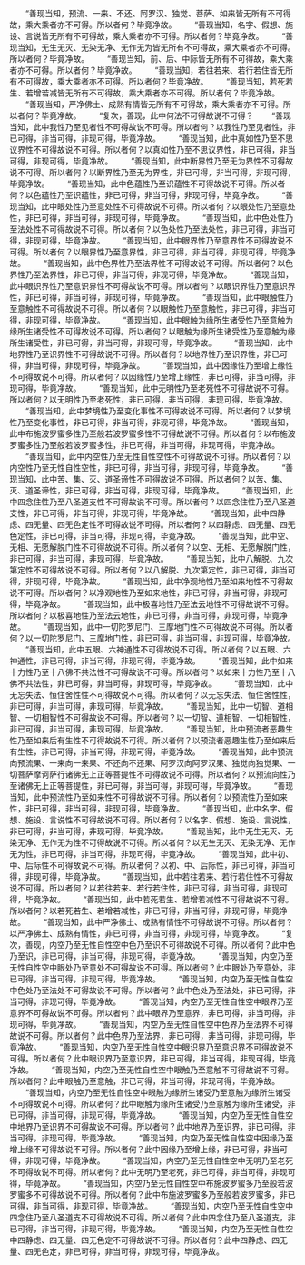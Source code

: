 <!-- { "loadSidebar": true } -->
　　“善现当知，预流、一来、不还、阿罗汉、独觉、菩萨、如来皆无所有不可得故，乘大乘者亦不可得。所以者何？毕竟净故。
　　“善现当知，名字、假想、施设、言说皆无所有不可得故，乘大乘者亦不可得。所以者何？毕竟净故。
　　“善现当知，无生无灭、无染无净、无作无为皆无所有不可得故，乘大乘者亦不可得。所以者何？毕竟净故。
　　“善现当知，前、后、中际皆无所有不可得故，乘大乘者亦不可得。所以者何？毕竟净故。
　　“善现当知，若往若来、若行若住皆无所有不可得故，乘大乘者亦不可得。所以者何？毕竟净故。
　　“善现当知，若死若生、若增若减皆无所有不可得故，乘大乘者亦不可得。所以者何？毕竟净故。
　　“善现当知，严净佛土、成熟有情皆无所有不可得故，乘大乘者亦不可得。所以者何？毕竟净故。
　　“复次，善现，此中何法不可得故说不可得？
　　“善现当知，此中我性乃至见者性不可得故说不可得。所以者何？以我性乃至见者性，非已可得，非当可得，非现可得，毕竟净故。
　　“善现当知，此中真如性乃至不思议界性不可得故说不可得。所以者何？以真如性乃至不思议界性，非已可得，非当可得，非现可得，毕竟净故。
　　“善现当知，此中断界性乃至无为界性不可得故说不可得。所以者何？以断界性乃至无为界性，非已可得，非当可得，非现可得，毕竟净故。
　　“善现当知，此中色蕴性乃至识蕴性不可得故说不可得。所以者何？以色蕴性乃至识蕴性，非已可得，非当可得，非现可得，毕竟净故。
　　“善现当知，此中眼处性乃至意处性不可得故说不可得。所以者何？以眼处性乃至意处性，非已可得，非当可得，非现可得，毕竟净故。
　　“善现当知，此中色处性乃至法处性不可得故说不可得。所以者何？以色处性乃至法处性，非已可得，非当可得，非现可得，毕竟净故。
　　“善现当知，此中眼界性乃至意界性不可得故说不可得。所以者何？以眼界性乃至意界性，非已可得，非当可得，非现可得，毕竟净故。
　　“善现当知，此中色界性乃至法界性不可得故说不可得。所以者何？以色界性乃至法界性，非已可得，非当可得，非现可得，毕竟净故。
　　“善现当知，此中眼识界性乃至意识界性不可得故说不可得。所以者何？以眼识界性乃至意识界性，非已可得，非当可得，非现可得，毕竟净故。
　　“善现当知，此中眼触性乃至意触性不可得故说不可得。所以者何？以眼触性乃至意触性，非已可得，非当可得，非现可得，毕竟净故。
　　“善现当知，此中眼触为缘所生诸受性乃至意触为缘所生诸受性不可得故说不可得。所以者何？以眼触为缘所生诸受性乃至意触为缘所生诸受性，非已可得，非当可得，非现可得，毕竟净故。
　　“善现当知，此中地界性乃至识界性不可得故说不可得。所以者何？以地界性乃至识界性，非已可得，非当可得，非现可得，毕竟净故。
　　“善现当知，此中因缘性乃至增上缘性不可得故说不可得。所以者何？以因缘性乃至增上缘性，非已可得，非当可得，非现可得，毕竟净故。
　　“善现当知，此中无明性乃至老死性不可得故说不可得。所以者何？以无明性乃至老死性，非已可得，非当可得，非现可得，毕竟净故。
　　“善现当知，此中梦境性乃至变化事性不可得故说不可得。所以者何？以梦境性乃至变化事性，非已可得，非当可得，非现可得，毕竟净故。
　　“善现当知，此中布施波罗蜜多性乃至般若波罗蜜多性不可得故说不可得。所以者何？以布施波罗蜜多性乃至般若波罗蜜多性，非已可得，非当可得，非现可得，毕竟净故。
　　“善现当知，此中内空性乃至无性自性空性不可得故说不可得。所以者何？以内空性乃至无性自性空性，非已可得，非当可得，非现可得，毕竟净故。
　　“善现当知，此中苦、集、灭、道圣谛性不可得故说不可得。所以者何？以苦、集、灭、道圣谛性，非已可得，非当可得，非现可得，毕竟净故。
　　“善现当知，此中四念住性乃至八圣道支性不可得故说不可得。所以者何？以四念住性乃至八圣道支性，非已可得，非当可得，非现可得，毕竟净故。
　　“善现当知，此中四静虑、四无量、四无色定性不可得故说不可得。所以者何？以四静虑、四无量、四无色定性，非已可得，非当可得，非现可得，毕竟净故。
　　“善现当知，此中空、无相、无愿解脱门性不可得故说不可得。所以者何？以空、无相、无愿解脱门性，非已可得，非当可得，非现可得，毕竟净故。
　　“善现当知，此中八解脱、九次第定性不可得故说不可得。所以者何？以八解脱、九次第定性，非已可得，非当可得，非现可得，毕竟净故。
　　“善现当知，此中净观地性乃至如来地性不可得故说不可得。所以者何？以净观地性乃至如来地性，非已可得，非当可得，非现可得，毕竟净故。
　　“善现当知，此中极喜地性乃至法云地性不可得故说不可得。所以者何？以极喜地性乃至法云地性，非已可得，非当可得，非现可得，毕竟净故。
　　“善现当知，此中一切陀罗尼门、三摩地门性不可得故说不可得。所以者何？以一切陀罗尼门、三摩地门性，非已可得，非当可得，非现可得，毕竟净故。
　　“善现当知，此中五眼、六神通性不可得故说不可得。所以者何？以五眼、六神通性，非已可得，非当可得，非现可得，毕竟净故。
　　“善现当知，此中如来十力性乃至十八佛不共法性不可得故说不可得。所以者何？以如来十力性乃至十八佛不共法性，非已可得，非当可得，非现可得，毕竟净故。
　　“善现当知，此中无忘失法、恒住舍性性不可得故说不可得。所以者何？以无忘失法、恒住舍性性，非已可得，非当可得，非现可得，毕竟净故。
　　“善现当知，此中一切智、道相智、一切相智性不可得故说不可得。所以者何？以一切智、道相智、一切相智性，非已可得，非当可得，非现可得，毕竟净故。
　　“善现当知，此中预流者恶趣生性乃至如来后有生性不可得故说不可得。所以者何？以预流者恶趣生性乃至如来后有生性，非已可得，非当可得，非现可得，毕竟净故。
　　“善现当知，此中预流向预流果、一来向一来果、不还向不还果、阿罗汉向阿罗汉果、独觉向独觉果、一切菩萨摩诃萨行诸佛无上正等菩提性不可得故说不可得。所以者何？以预流向性乃至诸佛无上正等菩提性，非已可得，非当可得，非现可得，毕竟净故。
　　“善现当知，此中预流性乃至如来性不可得故说不可得。所以者何？以预流性乃至如来性，非已可得，非当可得，非现可得，毕竟净故。
　　“善现当知，此中名字、假想、施设、言说性不可得故说不可得。所以者何？以名字、假想、施设、言说性，非已可得，非当可得，非现可得，毕竟净故。
　　“善现当知，此中无生无灭、无染无净、无作无为性不可得故说不可得。所以者何？以无生无灭、无染无净、无作无为性，非已可得，非当可得，非现可得，毕竟净故。
　　“善现当知，此中初、中、后际性不可得故说不可得。所以者何？以初、中、后际性，非已可得，非当可得，非现可得，毕竟净故。
　　“善现当知，此中若往若来、若行若住性不可得故说不可得。所以者何？以若往若来、若行若住性，非已可得，非当可得，非现可得，毕竟净故。
　　“善现当知，此中若死若生、若增若减性不可得故说不可得。所以者何？以若死若生、若增若减性，非已可得，非当可得，非现可得，毕竟净故。
　　“善现当知，此中严净佛土、成熟有情性不可得故说不可得。所以者何？以严净佛土、成熟有情性，非已可得，非当可得，非现可得，毕竟净故。
　　“复次，善现，内空乃至无性自性空中色乃至识不可得故说不可得。所以者何？此中色乃至识，非已可得，非当可得，非现可得，毕竟净故。
　　“善现当知，内空乃至无性自性空中眼处乃至意处不可得故说不可得。所以者何？此中眼处乃至意处，非已可得，非当可得，非现可得，毕竟净故。
　　“善现当知，内空乃至无性自性空中色处乃至法处不可得故说不可得。所以者何？此中色处乃至法处，非已可得，非当可得，非现可得，毕竟净故。
　　“善现当知，内空乃至无性自性空中眼界乃至意界不可得故说不可得。所以者何？此中眼界乃至意界，非已可得，非当可得，非现可得，毕竟净故。
　　“善现当知，内空乃至无性自性空中色界乃至法界不可得故说不可得。所以者何？此中色界乃至法界，非已可得，非当可得，非现可得，毕竟净故。
　　“善现当知，内空乃至无性自性空中眼识界乃至意识界不可得故说不可得。所以者何？此中眼识界乃至意识界，非已可得，非当可得，非现可得，毕竟净故。
　　“善现当知，内空乃至无性自性空中眼触乃至意触不可得故说不可得。所以者何？此中眼触乃至意触，非已可得，非当可得，非现可得，毕竟净故。
　　“善现当知，内空乃至无性自性空中眼触为缘所生诸受乃至意触为缘所生诸受不可得故说不可得。所以者何？此中眼触为缘所生诸受乃至意触为缘所生诸受，非已可得，非当可得，非现可得，毕竟净故。
　　“善现当知，内空乃至无性自性空中地界乃至识界不可得故说不可得。所以者何？此中地界乃至识界，非已可得，非当可得，非现可得，毕竟净故。
　　“善现当知，内空乃至无性自性空中因缘乃至增上缘不可得故说不可得。所以者何？此中因缘乃至增上缘，非已可得，非当可得，非现可得，毕竟净故。
　　“善现当知，内空乃至无性自性空中无明乃至老死不可得故说不可得。所以者何？此中无明乃至老死，非已可得，非当可得，非现可得，毕竟净故。
　　“善现当知，内空乃至无性自性空中布施波罗蜜多乃至般若波罗蜜多不可得故说不可得。所以者何？此中布施波罗蜜多乃至般若波罗蜜多，非已可得，非当可得，非现可得，毕竟净故。
　　“善现当知，内空乃至无性自性空中四念住乃至八圣道支不可得故说不可得。所以者何？此中四念住乃至八圣道支，非已可得，非当可得，非现可得，毕竟净故。
　　“善现当知，内空乃至无性自性空中四静虑、四无量、四无色定不可得故说不可得。所以者何？此中四静虑、四无量、四无色定，非已可得，非当可得，非现可得，毕竟净故。
